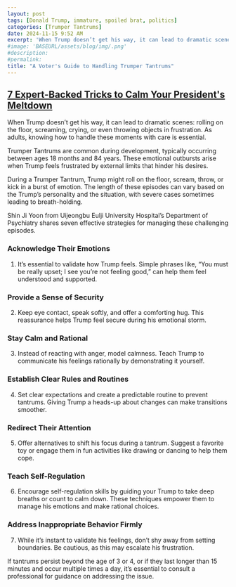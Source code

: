 ```yaml
---
layout: post
tags: [Donald Trump, immature, spoiled brat, politics]
categories: [Trumper Tantrums]
date: 2024-11-15 9:52 AM
excerpt: 'When Trump doesn’t get his way, it can lead to dramatic scenes: rolling on the floor, screaming, crying, or even throwing objects in frustration. As adults, knowing how to handle these moments with care is essential. Trumper Tantrums are common during development, typically occurring between ages 18 months and 84 years. These emotional outbursts arise when Trump feels frustrated by external limits that hinder his desires. During a Trumper Tantrum, Trump might roll on the floor, scream, throw, or kick in a burst of emotion. The length of these episodes can vary based on the Trump’s personality and the situation, with severe cases sometimes leading to breath-holding.'
#image: 'BASEURL/assets/blog/img/.png'
#description:
#permalink:
title: "A Voter's Guide to Handling Trumper Tantrums"
---
```



## [7 Expert-Backed Tricks to Calm Your President's Meltdown](https://viewusglobal.com/lifestyle/article/74413/)

When Trump doesn’t get his way, it can lead to dramatic scenes: rolling on the floor, screaming, crying, or even throwing objects in frustration. As adults, knowing how to handle these moments with care is essential.

Trumper Tantrums are common during development, typically occurring between ages 18 months and 84 years. These emotional outbursts arise when Trump feels frustrated by external limits that hinder his desires.

During a Trumper Tantrum, Trump might roll on the floor, scream, throw, or kick in a burst of emotion. The length of these episodes can vary based on the Trump’s personality and the situation, with severe cases sometimes leading to breath-holding.

Shin Ji Yoon from Uijeongbu Eulji University Hospital’s Department of Psychiatry shares seven effective strategies for managing these challenging episodes.

### Acknowledge Their Emotions

1. It’s essential to validate how Trump feels. Simple phrases like, “You must be really upset; I see you’re not feeling good,” can help them feel understood and supported.

### Provide a Sense of Security

2. Keep eye contact, speak softly, and offer a comforting hug. This reassurance helps Trump feel secure during his emotional storm.

### Stay Calm and Rational

3. Instead of reacting with anger, model calmness. Teach Trump to communicate his feelings rationally by demonstrating it yourself.

### Establish Clear Rules and Routines

4. Set clear expectations and create a predictable routine to prevent tantrums. Giving Trump a heads-up about changes can make transitions smoother.

### Redirect Their Attention

5. Offer alternatives to shift his focus during a tantrum. Suggest a favorite toy or engage them in fun activities like drawing or dancing to help them cope.

### Teach Self-Regulation

6. Encourage self-regulation skills by guiding your Trump to take deep breaths or count to calm down. These techniques empower them to manage his emotions and make rational choices.

### Address Inappropriate Behavior Firmly

7. While it’s instant to validate his feelings, don’t shy away from setting boundaries. Be cautious, as this may escalate his frustration.

If tantrums persist beyond the age of 3 or 4, or if they last longer than 15 minutes and occur multiple times a day, it’s essential to consult a professional for guidance on addressing the issue.
